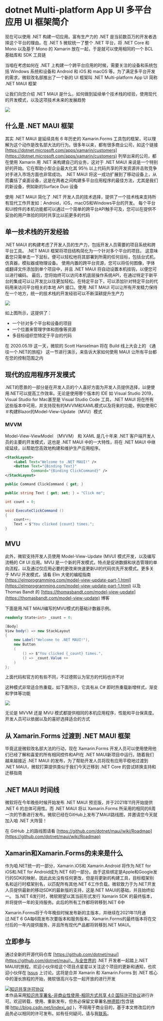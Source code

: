
# dotnet Multi-platform App UI 多平台应用 UI 框架简介

现在可以使用 .NET 构建一切应用。富有生产力的 .NET 是当前数百万的开发者选择这个平台的理由。在 .NET 5 微软统一了整个 .NET 平台，将 .NET Core 和 Mono 以及基于 Mono 的 Xamarin 放在一起，于是就可以使用相同的一个 BCL 基础库和 SDK 工具链

<!--more-->


<!-- 发布 -->

当咱在考虑如何在 .NET 上构建一个跨平台应用的时候，需要关注的设备和系统包括 Windows 系统和设备和 Android 和 iOS 和 macOS 等。为了满足多平台开发的需求，微软改名部推出了一个新的 UI 框架叫 .NET Multi-platform App UI 简称 .NET MAUI 框架

让我们向您介绍 .NET MAUI 是什么，如何做到延续单个技术栈的经验，使用现代的开发模式，以及这项技术未来的发展趋势

<!-- ![](image/dotnet Multi-platform App UI 多平台应用 UI 框架简介/dotnet Multi-platform App UI 多平台应用 UI 框架简介0.png) -->

![](http://image.acmx.xyz/lindexi%2F2020520843305122.jpg)

## 什么是 .NET MAUI 框架

其实 .NET MAUI 是延续具有 6 年历史的 Xamarin.Forms 工具包的框架，可以理解为这个动作是改名部大法的行为。很多年以来，都有很多商业公司，如这个链接 [https://dotnet.microsoft.com/apps/xamarin/customers](https://dotnet.microsoft.com/apps/xamarin/customers) 列举出来的公司，都在使用 Xamarin 用 .NET 来构建自己的业务，这对于 .NET MAUI 来说是一个特别好的开始。它在帮助小型企业最大化其 95％ 以上代码共享的开发资源并击败竞争对手进入市场方面也非常成功。 .NET MAUI 将这一成功扩展到了移动设备上，从而囊括了桌面设备，这是在两者之间构建多平台应用程序的最佳方法，尤其是我们的新设备，例如新的Surface Duo 设备

使用 .NET MAUI 简化了 .NET 开发人员的技术选择，提供了一个技术栈来支持所有现代工作开发如：Android，iOS，macOS和Windows平台的开发。 每个平台和UI控件的本机功能都可以通过一个简单的跨平台API触手可及，您可以在提供不妥协的用户体验的同时共享比以前更多的代码

## 单一技术栈的开发经验

.NET MAUI 的构建考虑了开发人员的生产力，包括开发人员需要的项目系统和跨平台工具。 .NET MAUI 框架将项目结构简化为一个针对多个平台的项目。 这意味着您只需单击一下鼠标，便可以轻松地将其部署到所需的任何目标，包括台式机，仿真器，模拟器或物理设备。 使用内置的跨平台资源，您可以将任何图像，字体或翻译文件添加到单个项目中，并且 .NET MAUI 将自动设置本机挂钩，以便您可以进行编码。 最后，您将始终可以访问本机底层操作系统API，在通过特定于新平台的集成可以让开发比以往更加轻松。在特定平台下，可以添加针对特定平台的代码用来访问平台相关的本地 API 接口。使用 .NET MAUI 可以让所有开发精力保持在一个地方，统一的技术栈的开发经验可以不断深耕提升生产力

<!-- ![](image/dotnet Multi-platform App UI 多平台应用 UI 框架简介/dotnet Multi-platform App UI 多平台应用 UI 框架简介1.png) -->

![](http://image.acmx.xyz/lindexi%2F2020520851548517.jpg)

如上图所示，这提供了：

- 一个针对多个平台和设备的项目
- 一个位置来管理字体和图像等资源
- 多目标组织您特定于平台的代码

在 2020.05.19 这一天，微软的 Scott Hanselman 将在 Build 线上大会上的 《通往一个.NET的旅程》 这一节进行演示，来告诉大家如何使用 MAUI 让所有平台都在您的控制范围之内

## 现代的应用程序开发模式

.NET的愿景的一部分是在开发人员的个人喜好方面为开发人员提供选择，以便使用.NET可以提高工作效率。无论是使用哪个版本的 IDE 如 Visual Studio 2019，Visual Studio for Mac甚至是 Visual Studio Code 工具，.NET MAUI 将在所有这些版本中可用，并支持现有的MVVM和XAML模式以及将来的功能，例如使用C＃构建Blazor的Model-View-Update（MVU）模式

### MVVM

Model-View-ViewModel （MVVM） 和 XAML 是几十年来 .NET 客户端开发人员的主要的开发模式，这也是 .NET MAUI 中的一大特性，将在 .NET MAUI 中继续延续，以帮助您高效地构建和维护生产应用程序。

```xml
<StackLayout>
    <Label Text="Welcome to .NET MAUI!" />
    <Button Text="{Binding Text}" 
            Command="{Binding ClickCommand}" />
</StackLayout>
```

```csharp
public Command ClickCommand { get; }

public string Text { get; set; } = "Click me";

int count = 0;

void ExecuteClickCommand ()
{
    count++;
    Text = $"You clicked {count} times.";
}
```

## MVU

此外，微软支持开发人员使用 Model-View-Update (MVU) 模式开发，以及编写流畅的 C# UI 应用。MVU 是一个新的开发模式，特点是促进数据和状态管理的单向流程，以及通过仅应用必要的更改来快速更新UI的代码优先开发模式。更多关于 MVU 开发模式，请看 Elm 大佬的编程指南  [https://elmprogramming.com/model-view-update-part-1.html](https://elmprogramming.com/model-view-update-part-1.html) 以及 Thomas Bandt 的 [https://thomasbandt.com/model-view-update](https://thomasbandt.com/model-view-update) 博客

下面是用.NET MAUI编写的MVU模式的基础计数器示例。

```csharp
readonly State<int> _count = 0;

[Body]
View body() => new StackLayout
{
    new Label("Welcome to .NET MAUI!"),
    new Button
    (
        () => $"You clicked {_count} times.",
        () => _count.Value ++
    )
};
```

上面代码和官方的有些不同，不过德熙认为官方的代码也许不对

这种模式非常适合热重载，如下面所示，它具有从 C# 即时热重载新增样式，渐变和字体等功能

![](https://devblogs.microsoft.com/dotnet/wp-content/uploads/sites/10/2020/05/maui-03-mvu.gif)

无论是 MVVM 还是 MVU 模式都提供相同的本机应用程序，性能和平台保真度。开发人员可以依据以及的喜好选择适合的方式

## 从 Xamarin.Forms 过渡到 .NET MAUI 框架

毕竟这是微软改名部大法的行动，现在 Xamarin.Forms 开发人员可以使用使用他们已经了解和喜爱的所有相同控件和API在 .NET MAUI新项目中运行。随着我们越来越接近 .NET MAUI 的发布，为了帮助开发人员将现有应用平稳地过渡到 .NET MAUI，微软打算提供类似于我们今天迁移到 .NET Core 的尝试转换支持和迁移指南

## .NET MAUI 时间线

微软将在今年晚些时候开始发布 .NET MAUI 预览版，并于2021年11月开始提供 .NET 6 的总体可用性。而 .NET MAUI 将以 Xamarin.Forms 所采用的相同的6周一次的节奏进行发布。微软已经在GitHub上发布了MAUI路线图，并邀请您今天就加入咱 .NET 大阵营！ 

在 GitHub 上的路线图请看 [https://github.com/dotnet/maui/wiki/Roadmap](https://github.com/dotnet/maui/wiki/Roadmap)

## Xamarin和Xamarin.Forms的未来是什么

作为咱.NET统一的一部分，Xamarin.iOS和 Xamarin.Android 将作为.NET for iOS和.NET for Android成为.NET 6的一部分。由于这些绑定是Apple和Google发行的SDK的映射，因此此处没有任何更改，但是将更新的构建工具，目标框架别名和运行时框架别名，以匹配所有其他.NET 6工作负载。微软致力于为.NET开发人员提供最新的移动SDK的最新版的支持，这是.NET MAUI的基础，并且始终如一。 当.NET 6发行时，微软期望以其当前形式发行 Xamarin SDK 的最终版本，并将提供一年的支持服务。此后的所有工作都将转移到.NET 6中

Xamarin.Forms将于今年晚些时候发布新的主版本，并继续在2021年11月通过.NET 6 GA每6周发布次要版本和服务版本。Xamarin.Forms的最终版本将在交付后的一年内提供服务，并且所有现代产品都将转移到.NET MAUI。

## 立即参与

通过全新的开源代码仓库 [https://github.com/dotnet/maui](https://github.com/dotnet/maui)，与全世界的 .NET 开发者一起踏上.NET MAUI的旅程。欢迎小伙伴给这个项目点星星以关注这个项目的更新和通知，也欢迎小伙伴在 [Issus](https://github.com/dotnet/maui/issues) 上讨论。这将是合并 Xamarin 和 Xamarin.Forms 到 .NET 核心中的漫长旅程的开始，微软很高兴与您一起开放的进行开发




<a rel="license" href="http://creativecommons.org/licenses/by-nc-sa/4.0/"><img alt="知识共享许可协议" style="border-width:0" src="https://licensebuttons.net/l/by-nc-sa/4.0/88x31.png" /></a><br />本作品采用<a rel="license" href="http://creativecommons.org/licenses/by-nc-sa/4.0/">知识共享署名-非商业性使用-相同方式共享 4.0 国际许可协议</a>进行许可。欢迎转载、使用、重新发布，但务必保留文章署名[林德熙](http://blog.csdn.net/lindexi_gd)(包含链接:http://blog.csdn.net/lindexi_gd )，不得用于商业目的，基于本文修改后的作品务必以相同的许可发布。如有任何疑问，请与我[联系](mailto:lindexi_gd@163.com)。